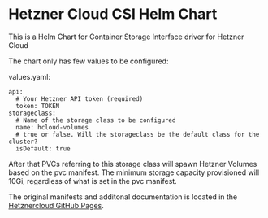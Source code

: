 # Hetzner Cloud CSI Helm Chart

This is a Helm Chart for Container Storage Interface driver for Hetzner Cloud

The chart only has few values to be configured:

values.yaml:
```
api:
  # Your Hetzner API token (required)
  token: TOKEN              
storageclass:
  # Name of the storage class to be configured
  name: hcloud-volumes      
  # true or false. Will the storageclass be the default class for the cluster? 
  isDefault: true           
```
After that PVCs referring to this storage class will spawn Hetzner Volumes based on the pvc manifest.
The minimum storage capacity provisioned will 10Gi, regardless of what is set in the pvc manifest.

The original manifests and additonal documentation is located in the [Hetznercloud GitHub Pages](https://github.com/hetznercloud/csi-driver/).

